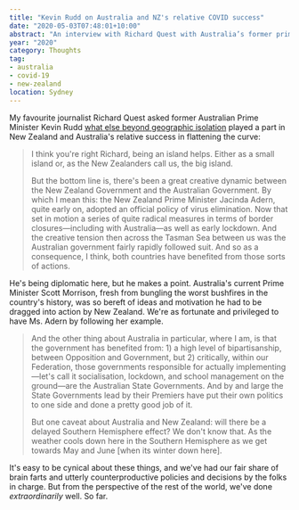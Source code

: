 ```yaml
---
title: "Kevin Rudd on Australia and NZ's relative COVID success"
date: "2020-05-03T07:48:01+10:00"
abstract: "An interview with Richard Quest with Australia’s former prime minister"
year: "2020"
category: Thoughts
tag:
- australia
- covid-19
- new-zealand
location: Sydney
---
```

My favourite journalist Richard Quest asked former Australian Prime Minister Kevin Rudd [what else beyond geographic isolation](https://twitter.com/MrKRudd/status/1255350548607512576) played a part in New Zealand and Australia's relative success in flattening the curve:

> I think you're right Richard, being an island helps. Either as a small island or, as the New Zealanders call us, the big island.
>
> But the bottom line is, there's been a great creative dynamic between the New Zealand Government and the Australian Government. By which I mean this: the New Zealand Prime Minister Jacinda Adern, quite early on, adopted an official policy of virus elimination. Now that set in motion a series of quite radical measures in terms of border closures&mdash;including with Australia&mdash;as well as early lockdown. And the creative tension then across the Tasman Sea between us was the Australian government fairly rapidly followed suit. And so as a consequence, I think, both countries have benefited from those sorts of actions.

He's being diplomatic here, but he makes a point. Australia's current Prime Minister Scott Morrison, fresh from bungling the worst bushfires in the country's history, was so bereft of ideas and motivation he had to be dragged into action by New Zealand. We're as fortunate and privileged to have Ms. Adern by following her example.

> And the other thing about Australia in particular, where I am, is that the government has benefited from: 1) a high level of bipartisanship, between Opposition and Government, but 2) critically, within our Federation, those governments responsible for actually implementing&mdash;let's call it socialisation, lockdown, and school management on the ground&mdash;are the Australian State Governments. And by and large the State Governments lead by their Premiers have put their own politics to one side and done a pretty good job of it.
> 
> But one caveat about Australia and New Zealand: will there be a delayed Southern Hemisphere effect? We don't know that. As the weather cools down here in the Southern Hemisphere as we get towards May and June [when its winter down here].

It's easy to be cynical about these things, and we've had our fair share of brain farts and utterly counterproductive policies and decisions by the folks in charge. But from the perspective of the rest of the world, we've done *extraordinarily* well. So far.
